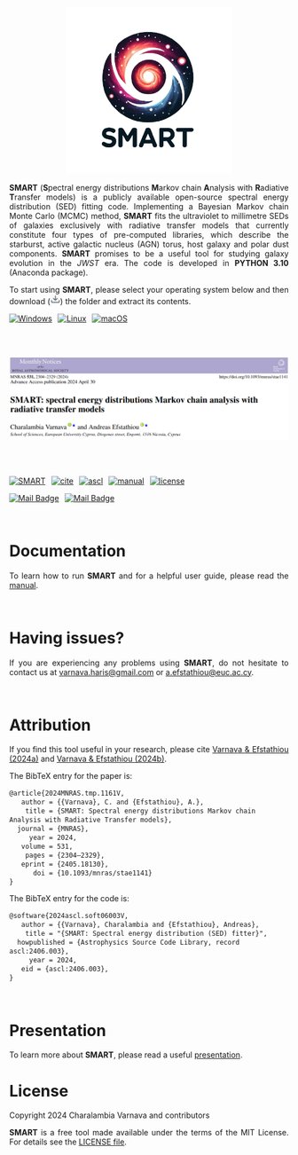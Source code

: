 <p align="center"> <img src="assets/SMART_logo.png" width="300" height="300" /> </p>

<p align='justify'> <b>SMART</b> (<b>S</b>pectral energy distributions <b>M</b>arkov chain <b>A</b>nalysis with <b>R</b>adiative <b>T</b>ransfer models) is a publicly available open-source spectral energy distribution (SED) fitting code. Implementing a Bayesian Markov chain Monte Carlo (MCMC) method, <b>SMART</b> fits the ultraviolet to millimetre SEDs of galaxies exclusively with radiative transfer models that currently constitute four types of pre-computed libraries, which describe the starburst, active galactic nucleus (AGN) torus, host galaxy and polar dust components. <b>SMART</b> promises to be a useful tool for studying galaxy evolution in the <i>JWST</i> era. The code is developed in <b>PYTHON 3.10</b> (Anaconda package). </p>

<p align='justify'> To start using <b>SMART</b>, please select your operating system below and then download (<img src="assets/download.jpg" width="18" height="18" />) the folder and extract its contents. </p>

[![Windows](https://img.shields.io/badge/Windows-000?style=for-the-badge&logo=windows&logoColor=2CA5E0)](https://github.com/ch-var/SMART/blob/main/SMART_v1.0.7z) &thinsp; [![Linux](https://img.shields.io/badge/Linux-000?style=for-the-badge&logo=linux&logoColor=FCC624)](https://github.com/ch-var/SMART/blob/main/SMART_v1.0.7z) &thinsp; [![macOS](https://img.shields.io/badge/mac%20os-000000?style=for-the-badge&logo=macos&logoColor=F0F0F0)](https://github.com/ch-var/SMART/blob/main/SMART_v1.0_mac.7z) 

<br>
<br>


<p align="center"> <img src="assets/SMART_MNRAS.png" /> </p>

<br>
<br>

[![SMART](https://img.shields.io/badge/GitHub-SMART-blue.svg?label=GitHub&logo=GitHub)](https://github.com/ch-var/SMART) &thinsp; [![cite](https://img.shields.io/badge/doi-10.1093/mnras/stae1141-light.svg?style=flat)](https://academic.oup.com/mnras/advance-article/doi/10.1093/mnras/stae1141/7660585) &thinsp; [![ascl](http://img.shields.io/badge/ascl-2406.003-lightgrey.svg?style=flat)](https://ascl.net/2406.003) &thinsp; [![manual](http://img.shields.io/badge/guidelines-manual-purple.svg?style=flat)](https://github.com/ch-var/SMART/blob/main/assets/SMART_User_Manual.pdf) &thinsp; [![license](http://img.shields.io/badge/license-MIT-red.svg?style=flat)](https://github.com/ch-var/SMART/blob/main/LICENSE)

[![Mail Badge](https://img.shields.io/badge/-varnava.haris@gmail.com-white?style=flat&labelColor=white&logo=gmail&logoColor=red)](mailto:varnava.haris@gmail.com) &thinsp; 
 [![Mail Badge](https://img.shields.io/badge/-a.efstathiou@euc.ac.cy-white?style=flat&labelColor=white&logo=gmail&logoColor=red)](mailto:a.efstathiou@euc.ac.cy) 

<br>

Documentation
=============

<p align='justify'> To learn how to run <b>SMART</b> and for a helpful user guide, please read the <a href="https://github.com/ch-var/SMART/blob/main/assets/SMART_User_Manual.pdf">manual</a>. </p>

<br> 

Having issues?
=============

<p align='justify'> If you are experiencing any problems using <b>SMART</b>, do not hesitate to contact us at <a href="mailto:varnava.haris@gmail.com">varnava.haris@gmail.com</a> or <a href="mailto:a.efstathiou@euc.ac.cy">a.efstathiou@euc.ac.cy</a>. </p>

<br>

Attribution
=============

<p align='justify'> If you find this tool useful in your research, please cite <a href="https://academic.oup.com/mnras/advance-article/doi/10.1093/mnras/stae1141/7660585">Varnava & Efstathiou (2024a)</a> and <a href="https://www.ascl.net/2406.003">Varnava & Efstathiou (2024b)</a>. </p>
 
 The BibTeX entry for the paper is: 

    @article{2024MNRAS.tmp.1161V,
       author = {{Varnava}, C. and {Efstathiou}, A.},
        title = {SMART: Spectral energy distributions Markov chain Analysis with Radiative Transfer models},
      journal = {MNRAS},
         year = 2024,
       volume = 531,
        pages = {2304–2329},
       eprint = {2405.18130},
          doi = {10.1093/mnras/stae1141}
    }

The BibTeX entry for the code is:

    @software{2024ascl.soft06003V,
       author = {{Varnava}, Charalambia and {Efstathiou}, Andreas},
        title = "{SMART: Spectral energy distribution (SED) fitter}",
      howpublished = {Astrophysics Source Code Library, record ascl:2406.003},
         year = 2024,
       eid = {ascl:2406.003},
    }
   
<br>

Presentation
=============

<p align='justify'> To learn more about <b>SMART</b>, please read a useful <a href="https://github.com/ch-var/SMART/blob/main/assets/Presentation_GitHub.pdf">presentation</a>. </p>


License
=======

<p align='justify'> Copyright 2024 Charalambia Varnava and contributors </p>

<p align='justify'> <b>SMART</b> is a free tool made available under the terms of the MIT License. For details see the <a href="https://github.com/ch-var/SMART/blob/main/LICENSE">LICENSE file</a>. </p>
